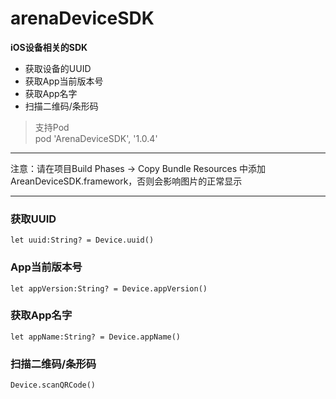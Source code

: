 # arenaDeviceSDK
**iOS设备相关的SDK**

- 获取设备的UUID
- 获取App当前版本号
- 获取App名字
- 扫描二维码/条形码

> 支持Pod  
> pod 'ArenaDeviceSDK', '1.0.4'   


***
注意：请在项目Build Phases -> Copy Bundle Resources 中添加AreanDeviceSDK.framework，否则会影响图片的正常显示
***

### 获取UUID
 
```
let uuid:String? = Device.uuid()
```

### App当前版本号

```
let appVersion:String? = Device.appVersion()
```

### 获取App名字

```
let appName:String? = Device.appName()
```

### 扫描二维码/条形码

```
Device.scanQRCode()
```